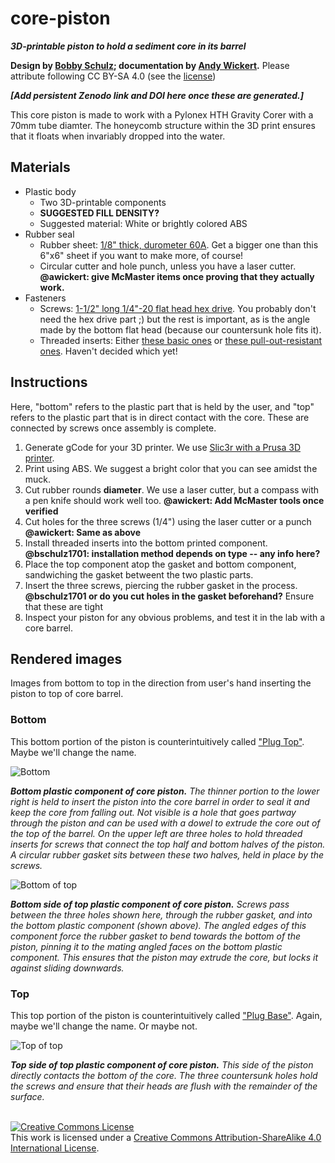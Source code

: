 # core-piston

***3D-printable piston to hold a sediment core in its barrel***

**Design by [Bobby Schulz](https://github.com/bschulz1701); documentation by [Andy Wickert](https://github.com/awickert).** Please attribute following CC BY-SA 4.0 (see the [license](LICENSE))

***[Add persistent Zenodo link and DOI here once these are generated.]***

This core piston is made to work with a Pylonex HTH Gravity Corer with a 70mm tube diamter. The honeycomb structure within the 3D print ensures that it floats when invariably dropped into the water.

## Materials

* Plastic body
  * Two 3D-printable components
  * **SUGGESTED FILL DENSITY?**
  * Suggested material: White or brightly colored ABS
* Rubber seal
  * Rubber sheet: [1/8" thick, durometer 60A](https://www.mcmaster.com/8716K24-8716K162/). Get a bigger one than this 6"x6" sheet if you want to make more, of course!
  * Circular cutter and hole punch, unless you have a laser cutter. **@awickert: give McMaster items once proving that they actually work.**
* Fasteners
  * Screws: [1-1/2" long 1/4"-20 flat head hex drive](https://www.mcmaster.com/92210A546/). You probably don't need the hex drive part ;) but the rest is important, as is the angle made by the bottom flat head (because our countersunk hole fits it).
  * Threaded inserts: Either [these basic ones](https://www.mcmaster.com/90742A113/) or [these pull-out-resistant ones](https://www.mcmaster.com/90363A034/). Haven't decided which yet!

## Instructions

Here, "bottom" refers to the plastic part that is held by the user, and "top" refers to the plastic part that is in direct contact with the core. These are connected by screws once assembly is complete.

1. Generate gCode for your 3D printer. We use [Slic3r with a Prusa 3D printer](https://www.prusa3d.com/prusaslicer/).
2. Print using ABS. We suggest a bright color that you can see amidst the muck.
3. Cut rubber rounds **diameter**. We use a laser cutter, but a compass with a pen knife should work well too. **@awickert: Add McMaster tools once verified**
4. Cut holes for the three screws (1/4") using the laser cutter or a punch **@awickert: Same as above**
5. Install threaded inserts into the bottom printed component. **@bschulz1701: installation method depends on type -- any info here?**
6. Place the top component atop the gasket and bottom component, sandwiching the gasket betweent the two plastic parts.
7. Insert the three screws, piercing the rubber gasket in the process. **@bschulz1701 or do you cut holes in the gasket beforehand?** Ensure that these are tight
8. Inspect your piston for any obvious problems, and test it in the lab with a core barrel.

## Rendered images

Images from bottom to top in the direction from user's hand inserting the piston to top of core barrel.

### Bottom

This bottom portion of the piston is counterintuitively called ["Plug Top"](https://github.com/umn-earth-surface/core-piston/blob/master/Plug_Top_MultiHole.STL). Maybe we'll change the name.

![Bottom](images/bottom-3Dmodel-perspective.png)

***Bottom plastic component of core piston.*** *The thinner portion to the lower right is held to insert the piston into the core barrel in order to seal it and keep the core from falling out. Not visible is a hole that goes partway through the piston and can be used with a dowel to extrude the core out of the top of the barrel. On the upper left are three holes to hold threaded inserts for screws that connect the top half and bottom halves of the piston. A circular rubber gasket sits between these two halves, held in place by the screws.*


![Bottom of top](images/top-3Dmodel-bottom.png)

***Bottom side of top plastic component of core piston.*** *Screws pass between the three holes shown here, through the rubber gasket, and into the bottom plastic component (shown above). The angled edges of this component force the rubber gasket to bend towards the bottom of the piston, pinning it to the mating angled faces on the bottom plastic component. This ensures that the piston may extrude the core, but locks it against sliding downwards.*

### Top

This top portion of the piston is counterintuitively called ["Plug Base"](https://github.com/umn-earth-surface/core-piston/blob/master/Plug_Base_MultiHole.STL). Again, maybe we'll change the name. Or maybe not.

![Top of top](images/top-3Dmodel-top-core-base.png)

***Top side of top plastic component of core piston.*** *This side of the piston directly contacts the bottom of the core. The three countersunk holes hold the screws and ensure that their heads are flush with the remainder of the surface.*

<br>
<a rel="license" href="http://creativecommons.org/licenses/by-sa/4.0/"><img alt="Creative Commons License" style="border-width:0" src="https://i.creativecommons.org/l/by-sa/4.0/88x31.png" /></a><br />This work is licensed under a <a rel="license" href="http://creativecommons.org/licenses/by-sa/4.0/">Creative Commons Attribution-ShareAlike 4.0 International License</a>.
